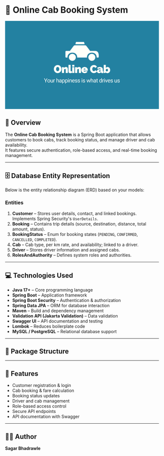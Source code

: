 # 🚖 Online Cab Booking System

![Online Cab Booking Logo](https://raw.githubusercontent.com/sagarbhadrawle/online-cab-booking/main/Online-Cab-Booking-Fronted/images/logo.png)


## 📖 Overview
The **Online Cab Booking System** is a Spring Boot application that allows customers to book cabs, track booking status, and manage driver and cab availability.  
It features secure authentication, role-based access, and real-time booking management.

---

## 🗄 Database Entity Representation

Below is the entity relationship diagram (ERD) based on your models:


### Entities
1. **Customer** – Stores user details, contact, and linked bookings. Implements Spring Security's `UserDetails`.
2. **Booking** – Contains trip details (source, destination, distance, total amount, status).
3. **BookingStatus** – Enum for booking states (`PENDING`, `CONFIRMED`, `CANCELLED`, `COMPLETED`).
4. **Cab** – Cab type, per km rate, and availability; linked to a driver.
5. **Driver** – Stores driver information and assigned cabs.
6. **RolesAndAuthority** – Defines system roles and authorities.

---

## 💻 Technologies Used
- **Java 17+** – Core programming language
- **Spring Boot** – Application framework
- **Spring Boot Security** – Authentication & authorization
- **Spring Data JPA** – ORM for database interaction
- **Maven** – Build and dependency management
- **Validation API (Jakarta Validation)** – Data validation
- **Swagger UI** – API documentation and testing
- **Lombok** – Reduces boilerplate code
- **MySQL / PostgreSQL** – Relational database support

---

## 📂 Package Structure

---

## 🚀 Features
- Customer registration & login
- Cab booking & fare calculation
- Booking status updates
- Driver and cab management
- Role-based access control
- Secure API endpoints
- API documentation with Swagger

---

## 🧑‍💻 Author
**Sagar Bhadrawle**


